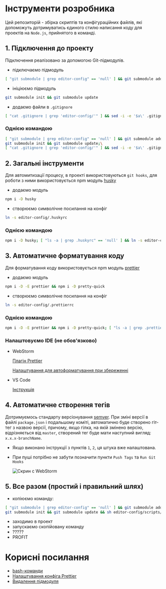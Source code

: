 # Інструменти розробника #
Цей репозиторій - збірка скриптів та конфігураційних файлів, які допоможуть дотримуватись єдиного стилю написання коду для проектів на `Node.js`, прийнятого в команді.


## 1. Підключення до проекту ##
Підключення реалізовано за допомогою Git-підмодулів.
- підключаємо підмодуль

```bash
[ "git submodule | grep editor-config" == 'null' ] && git submodule add https://master_www:3000gtnhjdbx@git.ria.com:4455/node/editor-config.git editor-config;
```
- ініціюємо підмодуль

```bash
git submodule init && git submodule update
```
- додаємо файли в `.gitignore`

```bash
[ "cat .gitignore | grep 'editor-config/'" ] && sed -i -e '$a\' .gitignore  && echo 'editor-config/*' >> .gitignore;
```
### Однією командою ###
```bash
[ "git submodule | grep editor-config" == 'null' ] && git submodule add https://master_www:3000gtnhjdbx@git.ria.com:4455/node/editor-config.git editor-config;\
git submodule init && git submodule update;\
[ "cat .gitignore | grep 'editor-config/'" ] && sed -i -e '$a\' .gitignore  && echo 'editor-config/*' >> .gitignore;
```
## 2. Загальні інструменти ##
Для автомитизації процесу, в проекті використовуються `git hooks`, для роботи з ними використовується npm модуль [husky](https://www.npmjs.com/package/husky)
- додаємо модуль

```bash
npm i -D husky
```

- створюємо символічне посилання на конфіг
```bash
ln -s editor-config/.huskyrc
```

### Однією командою ###

```bash
npm i -D husky; [ "ls -a | grep .huskyrc" == 'null' ] && ln -s editor-config/.huskyrc
```
## 3. Автоматичне форматування коду ##

Для форматування коду використовується npm модуль [prettier](https://www.npmjs.com/package/prettier)

- додаємо модуль

```bash
npm i -D -E prettier && npm i -D pretty-quick
```

- створюємо символічне посилання на конфіг
```bash
ln -s editor-config/.prettierrc
```

### Однією командою ###

```bash
npm i -D -E prettier && npm i -D pretty-quick; [ "ls -a | grep .prettierrc" == 'null' ] && ln -s editor-config/.prettierrc
```
### Налаштовуємо IDE (не обов'язково) ###
- WebStorm

    [Плагін Prettier](https://github.com/JetBrains/intellij-plugins/tree/master/prettierJS)
    
    [Налаштування для автоформатування при збереженні](https://prettier.io/docs/en/webstorm.html)

- VS Code
    
    [Інструкція](https://marketplace.visualstudio.com/items?itemName=esbenp.prettier-vscode)

## 4. Автоматичне створення тегів ##
Дотримуємось стандарту версіонування [semver](https://semver.org/). При зміні версії в файлі `package.json` і подальшому коміті, автоматично буде створено гіт-тег з назвою версії, причому, якщо гілка, на якій змінено версію, відрізняється від `master`, створений тег буде мати наступний вигляд: `x.x.x-branchName`.

- Якщо виконано інструкції з пунктів `1`, `2`, ця штука вже налаштована. 
- При пуші потрібно не забути позначити пункти `Push Tags` та `Run Git Hooks`
    
    ![Скрин с WebStorm](https://git.ria.com:4455/docker-compose/bu-auto-ria-devel/raw/master/public/images/git_push_example_1.png)
## 5. Все разом (простий і правильний шлях) ##

- копіюємо команду:
```bash
[ "git submodule | grep editor-config" == 'null' ] && git submodule add https://master_www:3000gtnhjdbx@git.ria.com:4455/node/editor-config.git editor-config;\
git submodule init && git submodule update && sh editor-config/scripts/init.sh

```
- заходимо в проект
- запускаємо скопійовану команду
- ?????
- PROFIT


# Корисні посилання #

- [bash-команди](https://git.ria.com/docker-compose/bu-auto-ria-devel/wikis/%D0%BF%D0%BE%D0%BB%D0%B5%D0%B7%D0%BD%D1%8B%D0%B5-bash-%D0%BA%D0%BE%D0%BC%D0%B0%D0%BD%D0%B4%D1%8B)
- [Налаштування конфіга Prettier](https://prettier.io/docs/en/options.html)
- [Видалення підмодуля](https://gist.github.com/myusuf3/7f645819ded92bda6677)
